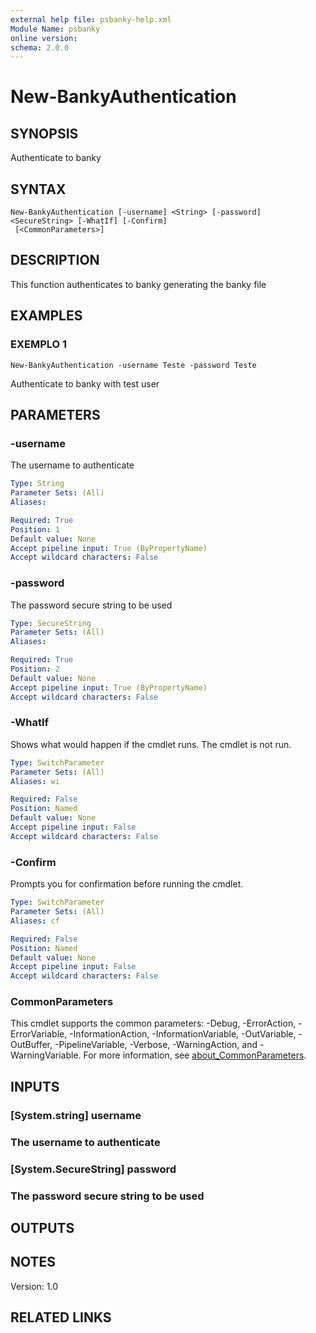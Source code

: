 ```yaml
---
external help file: psbanky-help.xml
Module Name: psbanky
online version:
schema: 2.0.0
---
```


# New-BankyAuthentication

## SYNOPSIS
Authenticate to banky

## SYNTAX

```
New-BankyAuthentication [-username] <String> [-password] <SecureString> [-WhatIf] [-Confirm]
 [<CommonParameters>]
```

## DESCRIPTION
This function authenticates to banky generating the banky file

## EXAMPLES

### EXEMPLO 1
```
New-BankyAuthentication -username Teste -password Teste
```

Authenticate to banky with test user

## PARAMETERS

### -username
The username to authenticate

```yaml
Type: String
Parameter Sets: (All)
Aliases:

Required: True
Position: 1
Default value: None
Accept pipeline input: True (ByPropertyName)
Accept wildcard characters: False
```

### -password
The password secure string to be used

```yaml
Type: SecureString
Parameter Sets: (All)
Aliases:

Required: True
Position: 2
Default value: None
Accept pipeline input: True (ByPropertyName)
Accept wildcard characters: False
```

### -WhatIf
Shows what would happen if the cmdlet runs.
The cmdlet is not run.

```yaml
Type: SwitchParameter
Parameter Sets: (All)
Aliases: wi

Required: False
Position: Named
Default value: None
Accept pipeline input: False
Accept wildcard characters: False
```

### -Confirm
Prompts you for confirmation before running the cmdlet.

```yaml
Type: SwitchParameter
Parameter Sets: (All)
Aliases: cf

Required: False
Position: Named
Default value: None
Accept pipeline input: False
Accept wildcard characters: False
```

### CommonParameters
This cmdlet supports the common parameters: -Debug, -ErrorAction, -ErrorVariable, -InformationAction, -InformationVariable, -OutVariable, -OutBuffer, -PipelineVariable, -Verbose, -WarningAction, and -WarningVariable. For more information, see [about_CommonParameters](http://go.microsoft.com/fwlink/?LinkID=113216).

## INPUTS

### [System.string] username
###     The username to authenticate
### [System.SecureString] password
###     The password secure string to be used
## OUTPUTS

## NOTES
Version: 1.0

## RELATED LINKS
